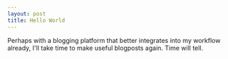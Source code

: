 ```yaml
---
layout: post
title: Hello World
---
```


Perhaps with a blogging platform that better integrates into my workflow already, I'll take time to make useful blogposts again. Time will tell.
